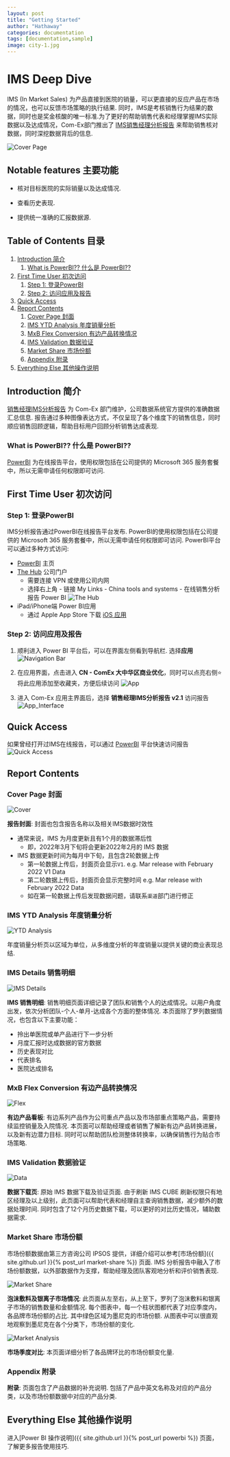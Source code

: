 ```yaml
---
layout: post
title: "Getting Started"
author: "Hathaway"
categories: documentation
tags: [documentation,sample]
image: city-1.jpg
---
```


# IMS Deep Dive

IMS (In Market Sales) 为产品直接到医院的销量，可以更直接的反应产品在市场的情况，也可以反馈市场策略的执行结果. 同时，IMS是考核销售行为结果的数据，同时也是奖金核酸的唯一标准.为了更好的帮助销售代表和经理掌握IMS实际数据以及达成情况，Com-Ex部门推出了 [IMS销售经理分析报告](https://app.powerbi.com/Redirect?action=OpenReport&appId=ce37b19a-4f71-47f2-ab32-1a725e3f3505&reportObjectId=24608c01-62bc-466f-bc6d-3af32ea833ed&ctid=4d3f6608-ec8c-4b1f-9484-274a4b699efb) 来帮助销售核对数据，同时深挖数据背后的信息.

![Cover Page](assets/img/cover.png)

## Notable features 主要功能

* 核对目标医院的实际销量以及达成情况.

* 查看历史表现.

* 提供统一准确的汇报数据源.

## Table of Contents 目录

1. [Introduction 简介](#introduction)
   1. [What is PowerBI?? 什么是 PowerBI??](#what-is-powerbi)
2. [First Time User 初次访问](#first-time-user)
   1. [Step 1: 登录PowerBI](#step-1)
   2. [Step 2: 访问应用及报告](#step-2)
3. [Quick Access](#quick-access)
4. [Report Contents](#report-contents)
   1. [Cover Page 封面](#cover-page)
   2. [IMS YTD Analysis 年度销量分析](#ytd-analysis)
   3. [MxB Flex Conversion 有边产品转换情况](#flex-conversion)
   4. [IMS Validation 数据验证](#data-validation)
   5. [Market Share 市场份额](#market-share)
   6. [Appendix 附录](#appendix)
5. [Everything Else 其他操作说明](#everything-else)

## Introduction 简介

[销售经理IMS分析报告](https://app.powerbi.com/Redirect?action=OpenReport&appId=ce37b19a-4f71-47f2-ab32-1a725e3f3505&reportObjectId=24608c01-62bc-466f-bc6d-3af32ea833ed&ctid=4d3f6608-ec8c-4b1f-9484-274a4b699efb) 为 Com-Ex 部门维护，公司数据系统官方提供的准确数据汇总信息. 报告通过多种图像表达方式，不仅呈现了各个维度下的销售信息，同时顺应销售回顾逻辑，帮助目标用户回顾分析销售达成表现.

### What is PowerBI?? 什么是 PowerBI??

[PowerBI](https://app.powerbi.com/home) 为在线报告平台，使用权限包括在公司提供的 Microsoft 365 服务套餐中，所以无需申请任何权限即可访问.

## First Time User 初次访问

### Step 1: 登录PowerBI

IMS分析报告通过PowerBI在线报告平台发布. PowerBI的使用权限包括在公司提供的 Microsoft 365 服务套餐中，所以无需申请任何权限即可访问. PowerBI平台可以通过多种方式访问:
- [PowerBI](https://app.powerbi.com/home) 主页
- [The Hub](https://molnlycke.omniacloud.net/start) 公司门户
  - 需要连接 VPN 或使用公司内网
  - 选择右上角 - 链接 My Links - China tools and systems - 在线销售分析报告 Power BI
    ![The Hub](assets/img/hub_login.gif)
- iPad/iPhone端 Power BI应用
  - 通过 Apple App Store 下载 [iOS 应用](https://molnlycke.omniacloud.net/start)

### Step 2: 访问应用及报告

1. 顺利进入 Power BI 平台后，可以在界面左侧看到导航栏. 选择**应用**
   ![Navigation Bar](assets/img/navi.png)

2. 在应用界面，点击进入 **CN - ComEx 大中华区商业优化**，同时可以点亮右侧:star:将此应用添加至收藏夹，方便后续访问
   ![App](assets/img/app.png)

3. 进入 Com-Ex 应用主界面后，选择 **销售经理IMS分析报告 v2.1** 访问报告
   ![App_Interface](assets/img/app_interface.png)

## Quick Access

如果曾经打开过IMS在线报告，可以通过 [PowerBI](https://app.powerbi.com/home) 平台快速访问报告
![Quick Access](assets/img/quick_access.gif)

## Report Contents

### Cover Page 封面

![Cover](assets/img/cover.gif)

**报告封面**: 封面也包含报告名称以及相关IMS数据时效性
- 通常来说，IMS 为月度更新且有1个月的数据滞后性
   - 即，2022年3月下旬将会更新2022年2月的 IMS 数据
- IMS 数据更新时间为每月中下旬，且包含2轮数据上传
   - 第一轮数据上传后，封面页会显示`V1`. e.g. Mar release with February 2022 V1 Data
   - 第二轮数据上传后，封面页会显示完整时间 e.g. Mar release with February 2022 Data
   - 如在第一轮数据上传后发现数据问题，请联系`渠道`部门进行修正

### IMS YTD Analysis 年度销量分析

![YTD Analysis](assets/img/ytd.png)

年度销量分析页以区域为单位，从多维度分析的年度销量以提供关键的商业表现总结. 

### IMS Details 销售明细

![IMS Details](assets/img/ims_details.png)

**IMS 销售明细**: 销售明细页面详细记录了团队和销售个人的达成情况。以用户角度出发，依次分析团队-个人-单月-达成各个方面的整体情况. 本页面除了罗列数据情况，也包含以下主要功能：
- 拎出单医院或单产品进行下一步分析
- 月度汇报时达成数据的官方数据
- 历史表现对比
- 代表排名
- 医院达成排名

### MxB Flex Conversion 有边产品转换情况

![Flex](assets/img/flex.png)

**有边产品看板**: 有边系列产品作为公司重点产品以及市场部重点策略产品，需要持续监控销量及入院情况. 本页面可以帮助经理或者销售了解新有边产品转换进展，以及新有边潜力目标. 同时可以帮助团队检测整体转换率，以确保销售行为贴合市场策略.

### IMS Validation 数据验证

![Data](assets/img/data.png)

**数据下载页**: 原始 IMS 数据下载及验证页面. 由于刷新 IMS CUBE 刷新权限只有地区经理及以上级别，此页面可以帮助代表和经理自主查询销售数据，减少额外的数据处理时间. 同时包含了12个月历史数据下载，可以更好的对比历史情况，辅助数据需求.


### Market Share 市场份额

市场份额数据由第三方咨询公司 IPSOS 提供，详细介绍可以参考[市场份额]({{ site.github.url }}{% post_url market-share %}) 页面. IMS 分析报告中融入了市场份额数据，以外部数据作为支撑，帮助经理及团队客观地分析和评价销售表现.

![Market Share](assets/img/market.png)

**泡沫敷料及银离子市场情况**: 此页面从左至右，从上至下，罗列了泡沫敷料和银离子市场的销售数量和金额情况. 每个图表中，每一个柱状图都代表了对应季度内，各品牌市场份额的占比. 其中绿色区域为墨尼克的市场份额. 从图表中可以很直观地观察到墨尼克在各个分类下，市场份额的变化.

![Market Analysis](assets/img/market_analysis.png)

**市场季度对比**: 本页面详细分析了各品牌环比的市场份额变化量.

### Appendix 附录

**附录**: 页面包含了产品数据的补充说明. 包括了产品中英文名称及对应的产品分类，以及市场份额数据中对应的产品分类.


## Everything Else 其他操作说明

进入[Power BI 操作说明]({{ site.github.url }}{% post_url powerbi %}) 页面，了解更多报告使用技巧.
